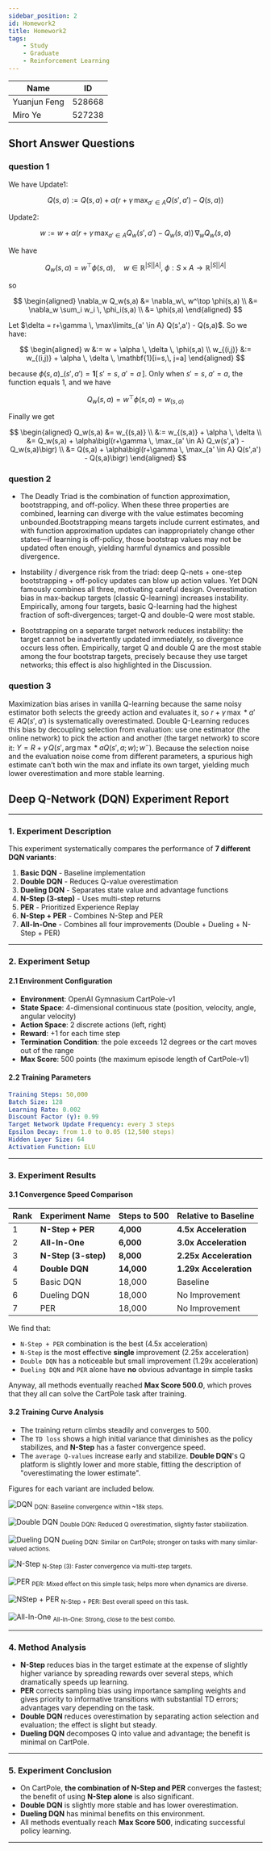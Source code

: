 ```yaml
---
sidebar_position: 2
id: Homework2
title: Homework2
tags:
    - Study
    - Graduate
    - Reinforcement Learning
---
```


| Name         | ID     |
| ------------ | ------ |
| Yuanjun Feng | 528668 |
| Miro Ye      | 527238 |

## Short Answer Questions

### question 1

We have Update1:

$$
Q(s,a) := Q(s,a) + \alpha\bigl(r+\gamma \, \max_{a' \in A} Q(s',a') - Q(s,a)\bigr)
$$

Update2:

$$
w := w + \alpha\bigl(r+\gamma \, \max_{a' \in A} Q_w(s',a') - Q_w(s,a)\bigr)\, \nabla_w Q_w(s,a)
$$

We have

$$
Q_w(s,a) = w^\top \phi(s,a), \quad w \in \mathbb{R}^{|S||A|},\; \phi: S\times A \to \mathbb{R}^{|S||A|}
$$

so

$$
\begin{aligned}
\nabla_w Q_w(s,a) &= \nabla_w\, w^\top \phi(s,a) \\
&= \nabla_w \sum_i w_i \, \phi_i(s,a) \\
&= \phi(s,a)
\end{aligned}
$$

Let $\delta = r+\gamma \, \max\limits_{a' \in A} Q(s',a') - Q(s,a)$. So we have:

$$
\begin{aligned}
w &:= w + \alpha \, \delta \, \phi(s,a) \\
w_{(i,j)} &:= w_{(i,j)} + \alpha \, \delta \, \mathbf{1}[i=s,\, j=a]
\end{aligned}
$$

because $\phi(s,a)\_{(s',a')} = \mathbf{1}[\,s'=s,\; a'=a\,]$. Only when $s'=s,\; a'=a$, the function equals 1, and we have

$$
Q_w(s,a) = w^\top \phi(s,a) = w_{(s,a)}
$$

Finally we get

$$
\begin{aligned}
Q_w(s,a) &= w_{(s,a)} \\
&:= w_{(s,a)} + \alpha \, \delta \\
&= Q_w(s,a) + \alpha\bigl(r+\gamma \, \max_{a' \in A} Q_w(s',a') - Q_w(s,a)\bigr) \\
&= Q(s,a) + \alpha\bigl(r+\gamma \, \max_{a' \in A} Q(s',a') - Q(s,a)\bigr)
\end{aligned}
$$

### question 2

- The Deadly Triad is the combination of function approximation, bootstrapping, and off-policy. When these three properties are combined, learning can diverge with the value estimates becoming unbounded.Bootstrapping means targets include current estimates, and with function approximation updates can inappropriately change other states—if learning is off-policy, those bootstrap values may not be updated often enough, yielding harmful dynamics and possible divergence.

- Instability / divergence risk from the triad: deep Q-nets + one-step bootstrapping + off-policy updates can blow up action values. Yet DQN famously combines all three, motivating careful design. Overestimation bias in max-backup targets (classic Q-learning) increases instability. Empirically, among four targets, basic Q-learning had the highest fraction of soft-divergences; target-Q and double-Q were most stable.

- Bootstrapping on a separate target network reduces instability: the target cannot be inadvertently updated immediately, so divergence occurs less often. Empirically, target Q and double Q are the most stable among the four bootstrap targets, precisely because they use target networks; this effect is also highlighted in the Discussion.

### question 3

Maximization bias arises in vanilla Q-learning because the same noisy estimator both selects the greedy action and evaluates it, so $r+\gamma \, \max*{a' \in A} Q(s',a')$ is systematically overestimated. Double Q-Learning reduces this bias by decoupling selection from evaluation: use one estimator (the online network) to pick the action and another (the target network) to score it: $Y = R + \gamma\, Q\big(s',\, \arg\max*{a} Q(s',a; w);\, w^{-}\big)$. Because the selection noise and the evaluation noise come from different parameters, a spurious high estimate can’t both win the max and inflate its own target, yielding much lower overestimation and more stable learning.

<div className="page-break-before"></div>

## Deep Q-Network (DQN) Experiment Report

---

### 1. Experiment Description

This experiment systematically compares the performance of **7 different DQN variants**:

1. **Basic DQN** - Baseline implementation
2. **Double DQN** - Reduces Q-value overestimation
3. **Dueling DQN** - Separates state value and advantage functions
4. **N-Step (3-step)** - Uses multi-step returns
5. **PER** - Prioritized Experience Replay
6. **N-Step + PER** - Combines N-Step and PER
7. **All-In-One** - Combines all four improvements (Double + Dueling + N-Step + PER)

---

<div className="page-break-before"></div>

### 2. Experiment Setup

#### 2.1 Environment Configuration

- **Environment**: OpenAI Gymnasium CartPole-v1
- **State Space**: 4-dimensional continuous state (position, velocity, angle, angular velocity)
- **Action Space**: 2 discrete actions (left, right)
- **Reward**: +1 for each time step
- **Termination Condition**: the pole exceeds 12 degrees or the cart moves out of the range
- **Max Score**: 500 points (the maximum episode length of CartPole-v1)

#### 2.2 Training Parameters

```yaml
Training Steps: 50,000
Batch Size: 128
Learning Rate: 0.002
Discount Factor (γ): 0.99
Target Network Update Frequency: every 3 steps
Epsilon Decay: from 1.0 to 0.05 (12,500 steps)
Hidden Layer Size: 64
Activation Function: ELU
```

---

<div className="page-break-before"></div>

### 3. Experiment Results

#### 3.1 Convergence Speed Comparison

| Rank | Experiment Name     | Steps to 500 | Relative to Baseline   |
| ---- | ------------------- | ------------ | ---------------------- |
| 1    | **N-Step + PER**    | **4,000**    | **4.5x Acceleration**  |
| 2    | **All-In-One**      | **6,000**    | **3.0x Acceleration**  |
| 3    | **N-Step (3-step)** | **8,000**    | **2.25x Acceleration** |
| 4    | **Double DQN**      | **14,000**   | **1.29x Acceleration** |
| 5    | Basic DQN           | 18,000       | Baseline               |
| 6    | Dueling DQN         | 18,000       | No Improvement         |
| 7    | PER                 | 18,000       | No Improvement         |

We find that:

- `N-Step + PER` combination is the best (4.5x acceleration)
- `N-Step` is the most effective **single** improvement (2.25x acceleration)
- `Double DQN` has a noticeable but small improvement (1.29x acceleration)
- `Dueling DQN` and `PER` alone have **no** obvious advantage in simple tasks

Anyway, all methods eventually reached **Max Score 500.0**, which proves that they all can solve the CartPole task after training.

#### 3.2 Training Curve Analysis

- The training return climbs steadily and converges to 500.
- The `TD loss` shows a high initial variance that diminishes as the policy stabilizes, and **N-Step** has a faster convergence speed.
- The `average Q-values` increase early and stabilize. **Double DQN**'s Q platform is slightly lower and more stable, fitting the description of "overestimating the lower estimate".

Figures for each variant are included below.

![DQN](https://jcqn.oss-cn-beijing.aliyuncs.com/img_blog/5100DRL/DQN.png)
<sub>DQN: Baseline convergence within ~18k steps.</sub>

![Double DQN](https://jcqn.oss-cn-beijing.aliyuncs.com/img_blog/5100DRL/Double%20DQN.png)
<sub>Double DQN: Reduced Q overestimation, slightly faster stabilization.</sub>

![Dueling DQN](https://jcqn.oss-cn-beijing.aliyuncs.com/img_blog/5100DRL/Dueling%20DQN.png)
<sub>Dueling DQN: Similar on CartPole; stronger on tasks with many similar-valued actions.</sub>

![N-Step](https://jcqn.oss-cn-beijing.aliyuncs.com/img_blog/5100DRL/N-step.png)
<sub>N-Step (3): Faster convergence via multi-step targets.</sub>

![PER](https://jcqn.oss-cn-beijing.aliyuncs.com/img_blog/5100DRL/PER.png)
<sub>PER: Mixed effect on this simple task; helps more when dynamics are diverse.</sub>

![NStep + PER](https://jcqn.oss-cn-beijing.aliyuncs.com/img_blog/5100DRL/NStep_PER.png)
<sub>N-Step + PER: Best overall speed on this task.</sub>

![All-In-One](https://jcqn.oss-cn-beijing.aliyuncs.com/img_blog/5100DRL/All-in-one.png)
<sub>All-In-One: Strong, close to the best combo.</sub>

---

### 4. Method Analysis

- **N-Step** reduces bias in the target estimate at the expense of slightly higher variance by spreading rewards over several steps, which dramatically speeds up learning.
- **PER** corrects sampling bias using importance sampling weights and gives priority to informative transitions with substantial TD errors; advantages vary depending on the task.
- **Double DQN** reduces overestimation by separating action selection and evaluation; the effect is slight but steady.
- **Dueling DQN** decomposes Q into value and advantage; the benefit is minimal on CartPole.

---

### 5. Experiment Conclusion

- On CartPole, **the combination of N-Step and PER** converges the fastest; the benefit of using **N-Step alone** is also significant.
- **Double DQN** is slightly more stable and has lower overestimation.
- **Dueling DQN** has minimal benefits on this environment.
- All methods eventually reach **Max Score 500**, indicating successful policy learning.

---
